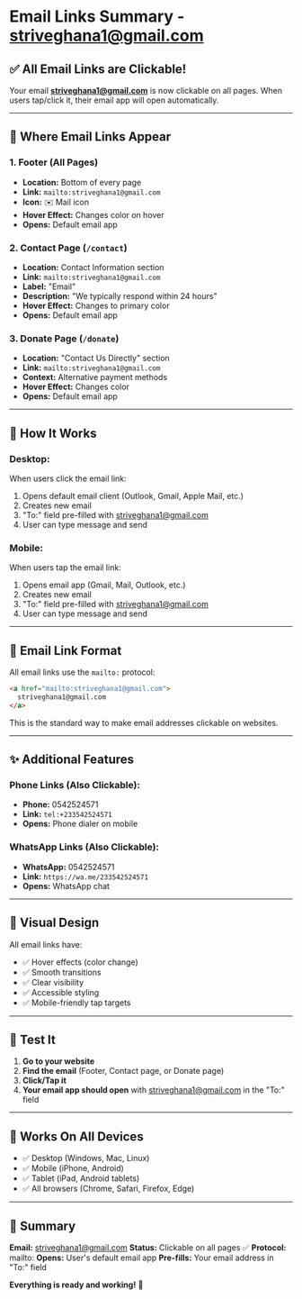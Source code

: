 # Email Links Summary - striveghana1@gmail.com

## ✅ All Email Links are Clickable!

Your email **striveghana1@gmail.com** is now clickable on all pages. When users tap/click it, their email app will open automatically.

---

## 📍 Where Email Links Appear

### 1. **Footer** (All Pages)
- **Location:** Bottom of every page
- **Link:** `mailto:striveghana1@gmail.com`
- **Icon:** ✉️ Mail icon
- **Hover Effect:** Changes color on hover
- **Opens:** Default email app

### 2. **Contact Page** (`/contact`)
- **Location:** Contact Information section
- **Link:** `mailto:striveghana1@gmail.com`
- **Label:** "Email"
- **Description:** "We typically respond within 24 hours"
- **Hover Effect:** Changes to primary color
- **Opens:** Default email app

### 3. **Donate Page** (`/donate`)
- **Location:** "Contact Us Directly" section
- **Link:** `mailto:striveghana1@gmail.com`
- **Context:** Alternative payment methods
- **Hover Effect:** Changes color
- **Opens:** Default email app

---

## 🔗 How It Works

### Desktop:
When users click the email link:
1. Opens default email client (Outlook, Gmail, Apple Mail, etc.)
2. Creates new email
3. "To:" field pre-filled with striveghana1@gmail.com
4. User can type message and send

### Mobile:
When users tap the email link:
1. Opens email app (Gmail, Mail, Outlook, etc.)
2. Creates new email
3. "To:" field pre-filled with striveghana1@gmail.com
4. User can type message and send

---

## 📧 Email Link Format

All email links use the `mailto:` protocol:

```html
<a href="mailto:striveghana1@gmail.com">
  striveghana1@gmail.com
</a>
```

This is the standard way to make email addresses clickable on websites.

---

## ✨ Additional Features

### Phone Links (Also Clickable):
- **Phone:** 0542524571
- **Link:** `tel:+233542524571`
- **Opens:** Phone dialer on mobile

### WhatsApp Links (Also Clickable):
- **WhatsApp:** 0542524571
- **Link:** `https://wa.me/233542524571`
- **Opens:** WhatsApp chat

---

## 🎨 Visual Design

All email links have:
- ✅ Hover effects (color change)
- ✅ Smooth transitions
- ✅ Clear visibility
- ✅ Accessible styling
- ✅ Mobile-friendly tap targets

---

## 🧪 Test It

1. **Go to your website**
2. **Find the email** (Footer, Contact page, or Donate page)
3. **Click/Tap it**
4. **Your email app should open** with striveghana1@gmail.com in the "To:" field

---

## 📱 Works On All Devices

- ✅ Desktop (Windows, Mac, Linux)
- ✅ Mobile (iPhone, Android)
- ✅ Tablet (iPad, Android tablets)
- ✅ All browsers (Chrome, Safari, Firefox, Edge)

---

## 🎯 Summary

**Email:** striveghana1@gmail.com
**Status:** Clickable on all pages ✅
**Protocol:** mailto:
**Opens:** User's default email app
**Pre-fills:** Your email address in "To:" field

**Everything is ready and working!** 🎉
